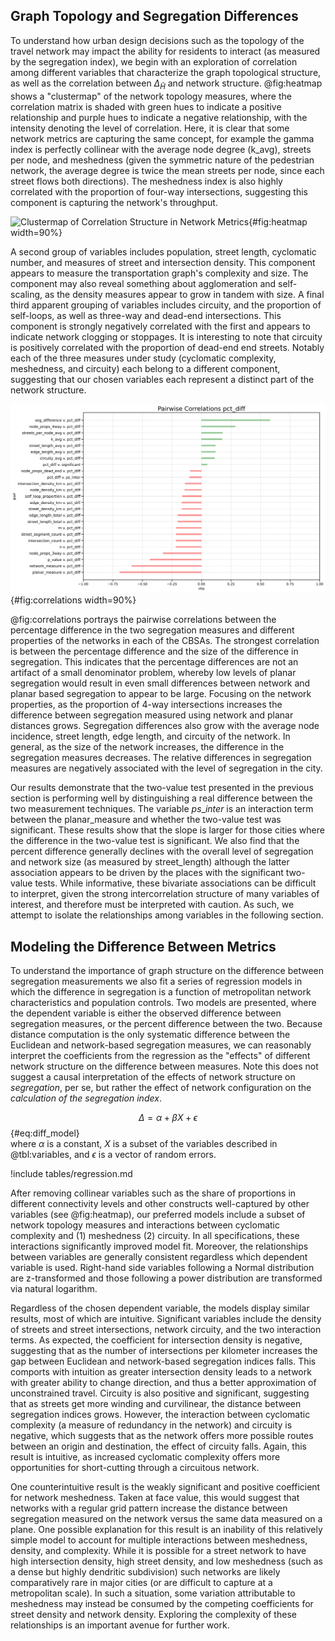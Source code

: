 
## Graph Topology and Segregation Differences

To understand how urban design decisions such as the topology of the travel network may
impact the ability for residents to interact (as measured by the segregation index), we
begin with an exploration of correlation among different variables that characterize the
graph topological structure, as well as the correlation between $\Delta_{\tilde{H}}$ and
network structure. @fig:heatmap shows a "clustermap" of the network topology measures,
where the correlation matrix is shaded with green hues to indicate a positive
relationship and purple hues to indicate a negative relationship, with the intensity
denoting the level of correlation. Here, it is clear that some network metrics are
capturing the same concept, for example the gamma index is perfectly collinear with the
average node degree (k_avg), streets per node, and meshedness (given the symmetric nature
of the pedestrian network, the average degree is twice the mean streets per node, since
each street flows both directions). The meshedness index is also highly correlated with
the proportion of four-way intersections, suggesting this component is capturing the
network's throughput.

![Clustermap of Correlation Structure in Network Metrics](figures/clustermap.png){#fig:heatmap
width=90%}

A second group of variables includes population, street length, cyclomatic number,
and measures of street and intersection density. This component appears to measure the
transportation graph's complexity and size. The component may also reveal something
about agglomeration and self-scaling, as the density measures appear to grow in tandem
with size. A final third apparent grouping of variables includes circuity, and the
proportion of self-loops, as well as three-way and dead-end intersections. This
component is strongly negatively correlated with the first and appears to indicate
network clogging or stoppages. It is interesting to note that circuity is positively
correlated with the proportion of dead-end end streets. Notably each of the three
measures under study (cyclomatic complexity, meshedness, and circuity) each belong to a
different component, suggesting that our chosen variables each represent a distinct part
of the network structure.

![Correlates of $\Delta_{\tilde{H}}$](figures/correlations.png){#fig:correlations width=90%}

@fig:correlations portrays the pairwise correlations between the percentage difference
in the two segregation measures and different properties of the networks in each of the
CBSAs. The strongest correlation is between the percentage difference and the size of
the difference in segregation. This indicates that the percentage differences are not an
artifact of a small denominator problem, whereby low levels of planar segregation would
result in even small differences between network and planar based segregation to appear
to be large. Focusing on the network properties, as the proportion of 4-way
intersections increases the difference between segregation measured using network and
planar distances grows. Segregation differences also grow with the average node
incidence, street length, edge length, and circuity of the network. In general, as the
size of the network increases, the difference in the segregation measures decreases. The
relative differences in segregation measures are negatively associated with the level of
segregation in the city.

<!-- I can drop some of the measures such as p-value, but for the ones
to keep, i'm unclear what all the properties are. Maybe these should
be defined above in the methods section and then I can refer to them
here in the narrative -->

Our results demonstrate that the two-value test presented in the previous section is
performing well by distinguishing a real difference between the two measurement
techniques. The variable $ps\_inter$ is an interaction term between the planar_measure
and whether the two-value test was significant. These results show that the slope is
larger for those cities where the difference in the two-value test is significant. We
also find that the percent difference generally declines with the overall level of
segregation and network size (as measured by street_length) although the latter
association appears to be driven by the places with the significant two-value tests.
While informative, these bivariate associations can be difficult to interpret, given the
strong intercorrelation structure of many variables of interest, and therefore must be
interpreted with caution. As such, we attempt to isolate the relationships among
variables in the following section.

## Modeling the Difference Between Metrics

To understand the importance of graph structure on the difference between segregation
measurements we also fit a series of regression models in which the difference in
segregation is a function of metropolitan network characteristics and population
controls. Two models are presented, where the dependent variable is either the observed
difference between segregation measures, or the percent difference between the two.
Because distance computation is the only systematic difference between the Euclidean and
network-based segregation measures, we can reasonably interpret the coefficients from
the regression as the "effects" of different network structure on the difference between
measures. Note this does not suggest a causal interpretation of the effects of network
structure on *segregation*, per se, but rather the effect of network configuration on
the *calculation of the segregation index*.

$$
\Delta = \alpha + \beta X + \epsilon
$${#eq:diff_model}\
where $\alpha$ is a constant, $X$ is a subset of the variables described in @tbl:variables, and
$\epsilon$ is a vector of random errors. 


!include tables/regression.md

After removing collinear variables such as the share of proportions in different
connectivity levels and other constructs well-captured by other variables (see
@fig:heatmap), our preferred models include a subset of network topology measures and
interactions between cyclomatic complexity and (1) meshedness (2) circuity. In all
specifications, these interactions significantly improved model fit. Moreover, the
relationships between variables are generally consistent regardless which dependent
variable is used. Right-hand side variables following a Normal distribution are
z-transformed and those following a power distribution are transformed via natural
logarithm.

Regardless of the chosen dependent variable, the models display similar results, most of
which are intuitive. Significant variables include the density of streets and street
intersections, network circuity, and the two interaction terms. As expected, the
coefficient for intersection density is negative, suggesting that as the number of
intersections per kilometer increases the gap between Euclidean and network-based
segregation indices falls. This comports with intuition as greater intersection density
leads to a network with greater ability to change direction, and thus a better
approximation of unconstrained travel. Circuity is also positive and significant,
suggesting that as streets get more winding and curvilinear, the distance between
segregation indices grows. However, the interaction between cyclomatic complexity (a
measure of redundancy in the network) and circuity is negative, which suggests that as
the network offers more possible routes between an origin and destination, the effect of
circuity falls. Again, this result is intuitive, as increased cyclomatic complexity
offers more opportunities for short-cutting through a circuitous network.

One counterintuitive result is the weakly significant and positive coefficient for
network meshedness. Taken at face value, this would suggest that networks with a regular
grid pattern increase the distance between segregation measured on the network versus
the same data measured on a plane. One possible explanation for this result is an
inability of this relatively simple model to account for multiple interactions between
meshedness, density, and complexity. While it is possible for a street network to have
high intersection density, high street density, and low meshedness (such as a dense but
highly dendritic subdivision) such networks are likely comparatively rare in major
cities (or are difficult to capture at a metropolitan scale). In such a situation, some
variation attributable to meshedness may instead be consumed by the competing
coefficients for street density and network density. Exploring the complexity of these
relationships is an important avenue for further work.
